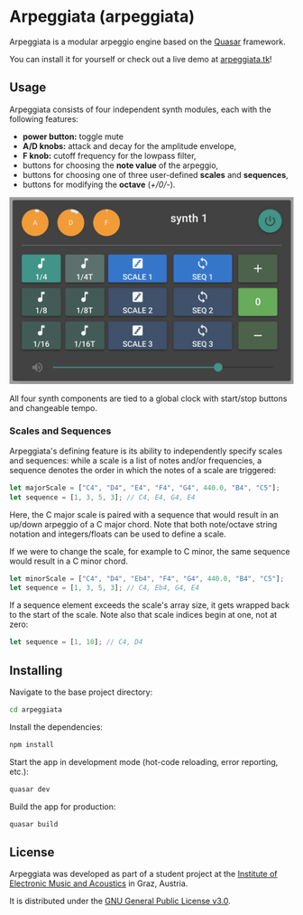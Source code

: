 # Arpeggiata (arpeggiata)

Arpeggiata is a modular arpeggio engine based on the
[Quasar](https://quasar.dev/) framework.

You can install it for yourself or check out a live demo at
[arpeggiata.tk](http://arpeggiata.tk/)!

## Usage

Arpeggiata consists of four independent synth modules, each with the following features:

- **power button:** toggle mute
- **A/D knobs:** attack and decay for the amplitude envelope,
- **F knob:** cutoff frequency for the lowpass filter,
- buttons for choosing the **note value** of the arpeggio,
- buttons for choosing one of three user-defined **scales** and **sequences**,
- buttons for modifying the **octave** (_+/0/-_).

![synth](images/synth.png)

All four synth components are tied to a global clock with start/stop buttons and
changeable tempo.

### Scales and Sequences

Arpeggiata's defining feature is its ability to independently specify scales and
sequences: while a scale is a list of notes and/or frequencies, a sequence
denotes the order in which the notes of a scale are triggered:

```javascript
let majorScale = ["C4", "D4", "E4", "F4", "G4", 440.0, "B4", "C5"];
let sequence = [1, 3, 5, 3]; // C4, E4, G4, E4
```

Here, the C major scale is paired with a sequence that would result in an
up/down arpeggio of a C major chord. Note that both note/octave string notation
and integers/floats can be used to define a scale.

If we were to change the scale, for example to C minor, the same sequence would
result in a C minor chord.

```javascript
let minorScale = ["C4", "D4", "Eb4", "F4", "G4", 440.0, "B4", "C5"];
let sequence = [1, 3, 5, 3]; // C4, Eb4, G4, E4
```

If a sequence element exceeds the scale's array size, it gets wrapped back to
the start of the scale. Note also that scale indices begin at one, not at zero:

```javascript
let sequence = [1, 10]; // C4, D4
```

## Installing

Navigate to the base project directory:

```bash
cd arpeggiata
```

Install the dependencies:

```bash
npm install
```

Start the app in development mode (hot-code reloading, error reporting, etc.):

```bash
quasar dev
```

Build the app for production:

```bash
quasar build
```

## License

Arpeggiata was developed as part of a student project at the [Institute of
Electronic Music and Acoustics](https://iem.kug.ac.at/) in Graz, Austria.

It is distributed under the [GNU General Public License
v3.0](https://www.gnu.org/licenses/gpl-3.0.en.html).
